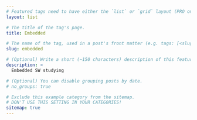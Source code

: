 ```yaml
---
# Featured tags need to have either the `list` or `grid` layout (PRO only).
layout: list

# The title of the tag's page.
title: Embedded

# The name of the tag, used in a post's front matter (e.g. tags: [<slug>]).
slug: embedded

# (Optional) Write a short (~150 characters) description of this featured tag.
description: >
  Embedded SW studying

# (Optional) You can disable grouping posts by date.
# no_groups: true

# Exclude this example category from the sitemap.
# DON'T USE THIS SETTING IN YOUR CATEGORIES!
sitemap: true
---
```

